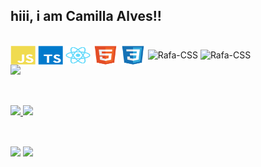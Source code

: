## hiii, i am Camilla Alves!!

<div style="display: inline_block"><br>
  <img align="center" alt="Rafa-Js" height="30" width="40" src="https://raw.githubusercontent.com/devicons/devicon/master/icons/javascript/javascript-plain.svg">
  <img align="center" alt="Rafa-Ts" height="30" width="40" src="https://raw.githubusercontent.com/devicons/devicon/master/icons/typescript/typescript-plain.svg">
  <img align="center" alt="Rafa-React" height="30" width="40" src="https://raw.githubusercontent.com/devicons/devicon/master/icons/react/react-original.svg">
  <img align="center" alt="Rafa-HTML" height="30" width="40" src="https://raw.githubusercontent.com/devicons/devicon/master/icons/html5/html5-original.svg">
  <img align="center" alt="Rafa-CSS" height="30" width="40" src="https://raw.githubusercontent.com/devicons/devicon/master/icons/css3/css3-original.svg">
  <img  align="center" alt="Rafa-CSS" height="40" width="50" src="https://cdn.jsdelivr.net/gh/devicons/devicon/icons/bootstrap/bootstrap-original.svg">
  <img align="center" alt="Rafa-CSS" height="40" width="50" src="https://cdn.jsdelivr.net/gh/devicons/devicon/icons/sass/sass-original.svg" />
 
<div> 
  
<img height="180em" src="https://github-readme-stats.vercel.app/api?username=camillaalves12&show_icons=true&theme=radical"/>

##

<div style="display: inline_block"><br>
<a href="https://github.com/camillaalves12">
<img height="180em" src="https://github-readme-stats.vercel.app/api/top-langs/?username=camillaalves12&layout=compact&langs_count=7&theme=dracula"/> 
<img height="180em" src="https://github-readme-stats.vercel.app/api?username=camillaalves12&show_icons=true&theme=dracula&include_all_commits=true&count_private=true"/>
</div>
 
 ##
<div style="display: inline_block"><br>
  <a href = "mailto:camillaalvesvagas@gmail.com"><img src="https://img.shields.io/badge/-Gmail-%23333?style=for-the-badge&logo=gmail&logoColor=white" target="_blank"></a>
  <a href="https://www.linkedin.com/in/camilla-alves-" target="_blank"><img src="https://img.shields.io/badge/-LinkedIn-%230077B5?style=for-the-badge&logo=linkedin&logoColor=white" target="_blank"></a> 
</div>
